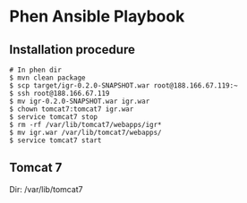 Phen Ansible Playbook
=====================

Installation procedure
----------------------

```
# In phen dir
$ mvn clean package
$ scp target/igr-0.2.0-SNAPSHOT.war root@188.166.67.119:~
$ ssh root@188.166.67.119
$ mv igr-0.2.0-SNAPSHOT.war igr.war
$ chown tomcat7:tomcat7 igr.war
$ service tomcat7 stop
$ rm -rf /var/lib/tomcat7/webapps/igr*
$ mv igr.war /var/lib/tomcat7/webapps/
$ service tomcat7 start
```
    


Tomcat 7
--------

Dir: /var/lib/tomcat7

